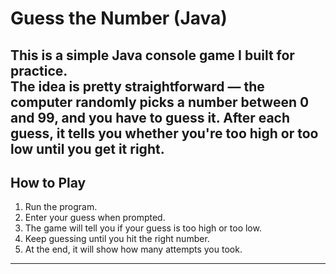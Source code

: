 # Guess the Number (Java)

This is a simple Java console game I built for practice.  
The idea is pretty straightforward — the computer randomly picks a number between 0 and 99, and you have to guess it. After each guess, it tells you whether you're too high or too low until you get it right.
---
## How to Play
1. Run the program.
2. Enter your guess when prompted.
3. The game will tell you if your guess is too high or too low.
4. Keep guessing until you hit the right number.
5. At the end, it will show how many attempts you took.
---
